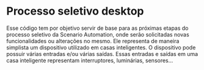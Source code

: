 # Processo seletivo desktop
Esse código tem por objetivo servir de base para as próximas etapas do processo seletivo da Scenario Automation, onde serão solicitadas novas funcionalidades ou alterações no mesmo. Ele representa de maneira simplista um dispositivo utilizado em casas inteligentes. O dispositivo pode possuir várias entradas e/ou várias saídas. Essas entradas e saídas em uma casa inteligente representam interruptores, luminárias, sensores...

